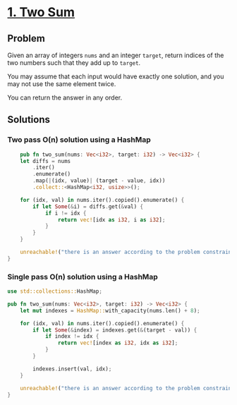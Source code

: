 # [1. Two Sum](https://leetcode.com/problems/two-sum/)

## Problem

Given an array of integers `nums` and an integer `target`, return indices of the
two numbers such that they add up to `target`.

You may assume that each input would have exactly one solution, and you may not
use the same element twice.

You can return the answer in any order.

## Solutions

### Two pass O(n) solution using a HashMap

```rust
    pub fn two_sum(nums: Vec<i32>, target: i32) -> Vec<i32> {
    let diffs = nums
        .iter()
        .enumerate()
        .map(|(idx, value)| (target - value, idx))
        .collect::<HashMap<i32, usize>>();

    for (idx, val) in nums.iter().copied().enumerate() {
        if let Some(&i) = diffs.get(&val) {
            if i != idx {
                return vec![idx as i32, i as i32];
            }
        }
    }

    unreachable!("there is an answer according to the problem constraints")
}
```

### Single pass O(n) solution using a HashMap

```rust
use std::collections::HashMap;

pub fn two_sum(nums: Vec<i32>, target: i32) -> Vec<i32> {
    let mut indexes = HashMap::with_capacity(nums.len() + 8);

    for (idx, val) in nums.iter().copied().enumerate() {
        if let Some(&index) = indexes.get(&(target - val)) {
            if index != idx {
                return vec![index as i32, idx as i32];
            }
        }

        indexes.insert(val, idx);
    }

    unreachable!("there is an answer according to the problem constraints")
}
```
